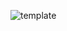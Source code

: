 ![template](https://raw.githubusercontent.com/ShriIraCatalog/resources-two/refs/heads/master/2025/04/20/20250420200836.png)
